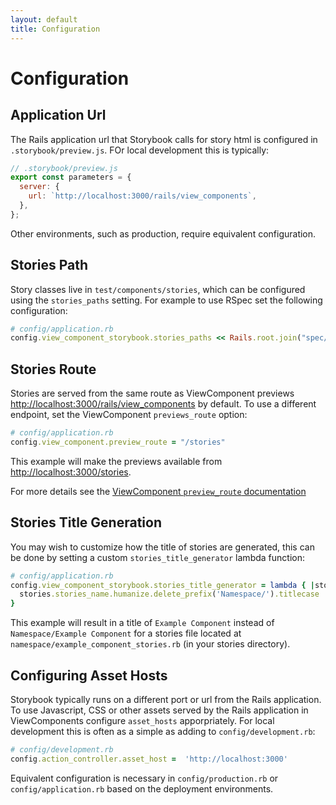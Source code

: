 ```yaml
---
layout: default
title: Configuration
---
```


# Configuration

## Application Url

The Rails application url that Storybook calls for story html is configured in `.storybook/preview.js`.
FOr local development this is typically:

```javascript
// .storybook/preview.js
export const parameters = {
  server: {
    url: `http://localhost:3000/rails/view_components`,
  },
};
```

Other environments, such as production, require equivalent configuration.

## Stories Path

Story classes live in `test/components/stories`, which can be configured using the `stories_paths` setting. For example to use RSpec set the following configuration:

```ruby
# config/application.rb
config.view_component_storybook.stories_paths << Rails.root.join("spec/components/stories")
```

## Stories Route

Stories are served from the same route as ViewComponent previews <http://localhost:3000/rails/view_components> by default. To use a different endpoint, set the ViewComponent `previews_route` option:

```ruby
# config/application.rb
config.view_component.preview_route = "/stories"
```

This example will make the previews available from <http://localhost:3000/stories>.

For more details see the [ViewComponent `preview_route` documentation](https://viewcomponent.org/api.html#preview_route--string)

## Stories Title Generation

You may wish to customize how the title of stories are generated, this can be done by setting a custom `stories_title_generator` lambda function:

```ruby
# config/application.rb
config.view_component_storybook.stories_title_generator = lambda { |stories|
  stories.stories_name.humanize.delete_prefix('Namespace/').titlecase
}
```

This example will result in a title of `Example Component` instead of `Namespace/Example Component` for a stories file located at `namespace/example_component_stories.rb` (in your stories directory).

## Configuring Asset Hosts

Storybook typically runs on a different port or url from the Rails application. To use Javascript, CSS or other assets served by the Rails application in ViewComponents configure `asset_hosts`
apporpriately. For local development this is often as a simple as adding to `config/development.rb`:

```ruby
# config/development.rb
config.action_controller.asset_host =  'http://localhost:3000'
```

Equivalent configuration is necessary in `config/production.rb` or `config/application.rb` based on the deployment environments.
